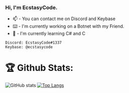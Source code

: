 ### Hi, I'm EcstasyCode. 
- 📫 - You can contact me on Discord and Keybase
- ⌨️ - I'm currently working on a Botnet with my Friend.
- 📙 - I'm currently learning C# and C
```
Discord: EcstasyCode#1337
Keybase: @ecstasycode
```

# 🏆 Github Stats:
![GitHub stats](https://github-readme-stats.vercel.app/api?username=ecstasycode&theme=dark&show_icons=true&layout=compact)
[![Top Langs](https://github-readme-stats.vercel.app/api/top-langs/?username=ecstasycode&theme=dark&layout=compact)](https://github.com/ecstasycode)
